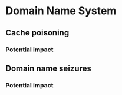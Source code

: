 # Domain Name System

## Cache poisoning

### Potential impact

## Domain name seizures

### Potential impact
